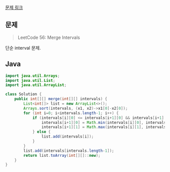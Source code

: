 [문제 링크](https://leetcode.com/problems/merge-intervals/)

## 문제
> LeetCode 56: Merge Intervals

단순 interval 문제.


## Java
```java
import java.util.Arrays;
import java.util.List;
import java.util.ArrayList;

class Solution {
    public int[][] merge(int[][] intervals) {
        List<int[]> list = new ArrayList<>();
        Arrays.sort(intervals, (x1, x2)->x1[0]-x2[0]);
        for (int i=0; i<intervals.length-1; i++) {
            if (intervals[i][0] <= intervals[i+1][0] && intervals[i+1][0] <= intervals[i][1]) {
                intervals[i+1][0] = Math.min(intervals[i][0], intervals[i+1][0]);
                intervals[i+1][1] = Math.max(intervals[i][1], intervals[i+1][1]);
            } else {
                list.add(intervals[i]);
            }
        }
        list.add(intervals[intervals.length-1]);
        return list.toArray(int[][]::new);
    }
}
```
